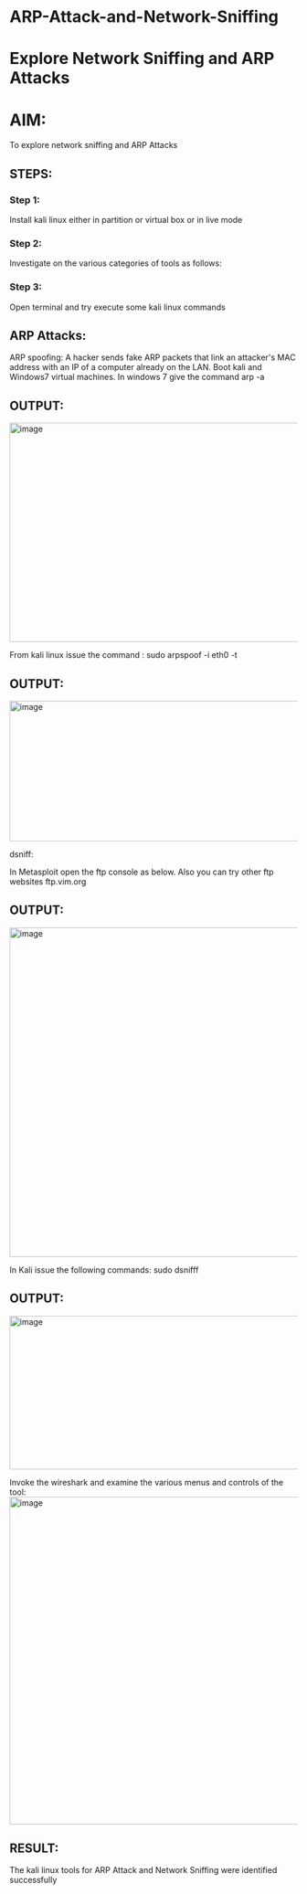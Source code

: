 # ARP-Attack-and-Network-Sniffing
# Explore Network Sniffing and ARP Attacks

# AIM:

To explore network sniffing and ARP Attacks

## STEPS:

### Step 1:

Install kali linux either in partition or virtual box or in live mode

### Step 2:

Investigate on the various categories of tools as follows:


### Step 3:
Open terminal and try execute some kali linux commands

## ARP Attacks:  
ARP spoofing: A hacker sends fake ARP packets that link an attacker's MAC address with an IP of a computer already on the LAN. 
Boot kali and Windows7 virtual machines.
In windows 7 give the command arp -a
## OUTPUT:
<img width="639" height="384" alt="image" src="https://github.com/user-attachments/assets/42fce08d-f488-4db9-a322-e5c96a7bc2f8" />



From kali linux issue the command :
sudo arpspoof -i eth0 -t <target system> <gateway>
## OUTPUT:
<img width="539" height="246" alt="image" src="https://github.com/user-attachments/assets/316be73e-c0b8-415f-adc1-0f1dc7b67527" />



 dsniff:






In Metasploit open the ftp console as below. Also you can try other ftp websites ftp.vim.org
## OUTPUT:
<img width="658" height="577" alt="image" src="https://github.com/user-attachments/assets/a31fd689-9104-48dd-aa5e-39446d8c63ed" />





In Kali issue the following commands:
sudo dsnifff
## OUTPUT:
<img width="613" height="269" alt="image" src="https://github.com/user-attachments/assets/bc1e87dd-d433-4f2d-8eea-60a857c7cafd" />




Invoke the wireshark and examine the various menus  and controls of the tool:
<img width="745" height="574" alt="image" src="https://github.com/user-attachments/assets/2f306ace-ca92-48b1-84df-39b0399e33b6" />



## RESULT:
The kali linux tools for ARP Attack and Network Sniffing were identified successfully
